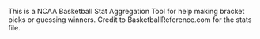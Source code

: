 This is a NCAA Basketball Stat Aggregation Tool for help making bracket picks or guessing winners.
Credit to BasketballReference.com for the stats file.
